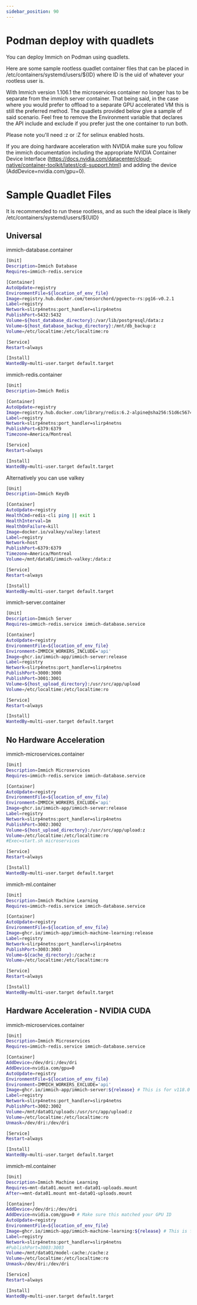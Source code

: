 ```yaml
---
sidebar_position: 90
---
```


# Podman deploy with quadlets

You can deploy Immich on Podman using quadlets.

Here are some sample rootless quadlet container files that can be placed in /etc/containers/systemd/users/${ID} where ID is the uid of whatever your rootless user is.

With Immich version 1.106.1 the microservices container no longer has to be separate from the immich server container. That being said, in the case where you would prefer to offload to a separate GPU accelerated VM this is still the preferred method. The quadlets provided below give a sample of said scenario. Feel free to remove the Environment variable that declares the API include and exclude if you prefer just the one container to run both.

Please note you'll need :z or :Z for selinux enabled hosts.

If you are doing hardware acceleration with NVIDIA make sure you follow the immich documentation including the appropriate NVIDIA Container Device Interface (https://docs.nvidia.com/datacenter/cloud-native/container-toolkit/latest/cdi-support.html) and adding the device (AddDevice=nvidia.com/gpu=0).

# Sample Quadlet Files

It is recommended to run these rootless, and as such the ideal place is likely /etc/containers/systemd/users/${UID}

## Universal

immich-database.container
```bash
[Unit]
Description=Immich Database
Requires=immich-redis.service

[Container]
AutoUpdate=registry
EnvironmentFile=${location_of_env_file}
Image=registry.hub.docker.com/tensorchord/pgvecto-rs:pg16-v0.2.1
Label=registry
Network=slirp4netns:port_handler=slirp4netns
PublishPort=5432:5432
Volume=${host_database_directory}:/var/lib/postgresql/data:z
Volume=${host_database_backup_directory}:/mnt/db_backup:z
Volume=/etc/localtime:/etc/localtime:ro

[Service]
Restart=always

[Install]
WantedBy=multi-user.target default.target
```

immich-redis.container
```bash
[Unit]
Description=Immich Redis

[Container]
AutoUpdate=registry
Image=registry.hub.docker.com/library/redis:6.2-alpine@sha256:51d6c56749a4243096327e3fb964a48ed92254357108449cb6e23999c37773c5
Label=registry
Network=slirp4netns:port_handler=slirp4netns
PublishPort=6379:6379
Timezone=America/Montreal

[Service]
Restart=always

[Install]
WantedBy=multi-user.target default.target
```

Alternatively you can use valkey
```bash
[Unit]
Description=Immich Keydb

[Container]
AutoUpdate=registry
HealthCmd=redis-cli ping || exit 1
HealthInterval=1m
HealthOnFailure=kill
Image=docker.io/valkey/valkey:latest
Label=registry
Network=host
PublishPort=6379:6379
Timezone=America/Montreal
Volume=/mnt/data01/immich-valkey:/data:z

[Service]
Restart=always

[Install]
WantedBy=multi-user.target default.target
```

immich-server.container
```bash
[Unit]
Description=Immich Server
Requires=immich-redis.service immich-database.service

[Container]
AutoUpdate=registry
EnvironmentFile=${location_of_env_file}
Environment=IMMICH_WORKERS_INCLUDE='api'
Image=ghcr.io/immich-app/immich-server:release
Label=registry
Network=slirp4netns:port_handler=slirp4netns
PublishPort=3000:3000
PublishPort=3001:3001
Volume=${host_upload_directory}:/usr/src/app/upload
Volume=/etc/localtime:/etc/localtime:ro

[Service]
Restart=always

[Install]
WantedBy=multi-user.target default.target
```

## No Hardware Acceleration

immich-microservices.container
```bash
[Unit]
Description=Immich Microservices
Requires=immich-redis.service immich-database.service

[Container]
AutoUpdate=registry
EnvironmentFile=${location_of_env_file}
Environment=IMMICH_WORKERS_EXCLUDE='api'
Image=ghcr.io/immich-app/immich-server:release
Label=registry
Network=slirp4netns:port_handler=slirp4netns
PublishPort=3002:3002
Volume=${host_upload_directory}:/usr/src/app/upload:z
Volume=/etc/localtime:/etc/localtime:ro
#Exec=start.sh microservices

[Service]
Restart=always

[Install]
WantedBy=multi-user.target default.target
```

immich-ml.container
```bash
[Unit]
Description=Immich Machine Learning
Requires=immich-redis.service immich-database.service

[Container]
AutoUpdate=registry
EnvironmentFile=${location_of_env_file}
Image=ghcr.io/immich-app/immich-machine-learning:release
Label=registry
Network=slirp4netns:port_handler=slirp4netns
PublishPort=3003:3003
Volume=${cache_directory}:/cache:z
Volume=/etc/localtime:/etc/localtime:ro

[Service]
Restart=always

[Install]
WantedBy=multi-user.target default.target
```

## Hardware Acceleration - NVIDIA CUDA

immich-microservices.container
```bash
[Unit]
Description=Immich Microservices
Requires=immich-redis.service immich-database.service

[Container]
AddDevice=/dev/dri:/dev/dri
AddDevice=nvidia.com/gpu=0
AutoUpdate=registry
EnvironmentFile=${location_of_env_file}
Environment=IMMICH_WORKERS_EXCLUDE='api'
Image=ghcr.io/immich-app/immich-server:${release} # This is for v118.0 and up
Label=registry
Network=slirp4netns:port_handler=slirp4netns
PublishPort=3002:3002
Volume=/mnt/data01/uploads:/usr/src/app/upload:z
Volume=/etc/localtime:/etc/localtime:ro
Unmask=/dev/dri:/dev/dri

[Service]
Restart=always

[Install]
WantedBy=multi-user.target default.target
```

immich-ml.container
```bash
[Unit]
Description=Immich Machine Learning
Requires=mnt-data01.mount mnt-data01-uploads.mount
After==mnt-data01.mount mnt-data01-uploads.mount

[Container]
AddDevice=/dev/dri:/dev/dri
AddDevice=nvidia.com/gpu=0 # Make sure this matched your GPU ID
AutoUpdate=registry
EnvironmentFile=${location_of_env_file}
Image=ghcr.io/immich-app/immich-machine-learning:${release} # This is for v118.0 and up
Label=registry
Network=slirp4netns:port_handler=slirp4netns
#PublishPort=3003:3003
Volume=/mnt/data01/model-cache:/cache:z
Volume=/etc/localtime:/etc/localtime:ro
Unmask=/dev/dri:/dev/dri

[Service]
Restart=always

[Install]
WantedBy=multi-user.target default.target
```
